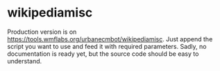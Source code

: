 # wikipediamisc
Production version is on https://tools.wmflabs.org/urbanecmbot/wikipediamisc. Just append the script you want to use and feed it with required parameters. Sadly, no documentation is ready yet, but the source code should be easy to understand. 
